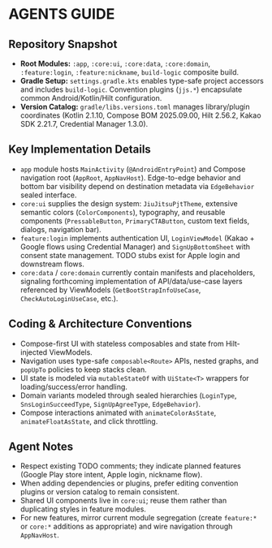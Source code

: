# AGENTS GUIDE

## Repository Snapshot
- **Root Modules:** `:app`, `:core:ui`, `:core:data`, `:core:domain`, `:feature:login`, `:feature:nickname`, `build-logic` composite build.
- **Gradle Setup:** `settings.gradle.kts` enables type-safe project accessors and includes `build-logic`. Convention plugins (`jjs.*`) encapsulate common Android/Kotlin/Hilt configuration.
- **Version Catalog:** `gradle/libs.versions.toml` manages library/plugin coordinates (Kotlin 2.1.10, Compose BOM 2025.09.00, Hilt 2.56.2, Kakao SDK 2.21.7, Credential Manager 1.3.0).

## Key Implementation Details
- `app` module hosts `MainActivity` (`@AndroidEntryPoint`) and Compose navigation root (`AppRoot`, `AppNavHost`). Edge-to-edge behavior and bottom bar visibility depend on destination metadata via `EdgeBehavior` sealed interface.
- `core:ui` supplies the design system: `JiuJitsuPjtTheme`, extensive semantic colors (`ColorComponents`), typography, and reusable components (`PressableButton`, `PrimaryCTAButton`, custom text fields, dialogs, navigation bar).
- `feature:login` implements authentication UI, `LoginViewModel` (Kakao + Google flows using Credential Manager) and `SignUpBottomSheet` with consent state management. TODO stubs exist for Apple login and downstream flows.
- `core:data` / `core:domain` currently contain manifests and placeholders, signaling forthcoming implementation of API/data/use-case layers referenced by ViewModels (`GetBootStrapInfoUseCase`, `CheckAutoLoginUseCase`, etc.).

## Coding & Architecture Conventions
- Compose-first UI with stateless composables and state from Hilt-injected ViewModels.
- Navigation uses type-safe `composable<Route>` APIs, nested graphs, and `popUpTo` policies to keep stacks clean.
- UI state is modeled via `mutableStateOf` with `UiState<T>` wrappers for loading/success/error handling.
- Domain variants modeled through sealed hierarchies (`LoginType`, `SnsLoginSucceedType`, `SignUpAgreeType`, `EdgeBehavior`).
- Compose interactions animated with `animateColorAsState`, `animateFloatAsState`, and click throttling.

## Agent Notes
- Respect existing TODO comments; they indicate planned features (Google Play store intent, Apple login, nickname flow).
- When adding dependencies or plugins, prefer editing convention plugins or version catalog to remain consistent.
- Shared UI components live in `core:ui`; reuse them rather than duplicating styles in feature modules.
- For new features, mirror current module segregation (create `feature:*` or `core:*` additions as appropriate) and wire navigation through `AppNavHost`.

